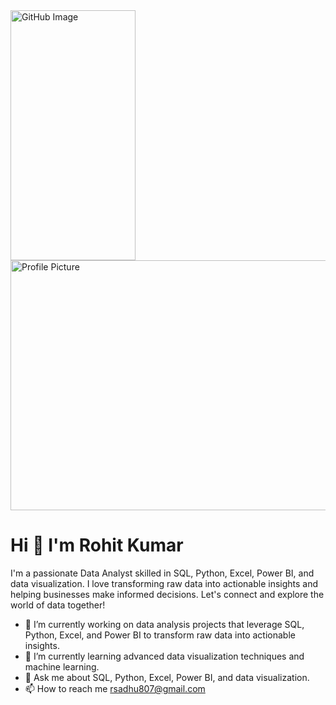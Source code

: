 
<!-- Linked Image -->
<img src="https://github.com/user-attachments/assets/399b3ff1-cca8-427f-a2f8-28826fa2565a" alt="GitHub Image" width="200" height="400">

<!-- Local Image -->
<img src="images/profile-pic.jpg" alt="Profile Picture" width="900" height="400">

# Hi 👋 I'm Rohit Kumar

I'm a passionate Data Analyst skilled in SQL, Python, Excel, Power BI, and data visualization. I love transforming raw data into actionable insights and helping businesses make informed decisions. Let's connect and explore the world of data together!


- 🔭 I’m currently working on data analysis projects that leverage SQL, Python, Excel, and Power BI to transform raw data into actionable insights.
- 🌱 I’m currently learning advanced data visualization techniques and machine learning.
- 💬 Ask me about SQL, Python, Excel, Power BI, and data visualization.
- 📫 How to reach me rsadhu807@gmail.com
